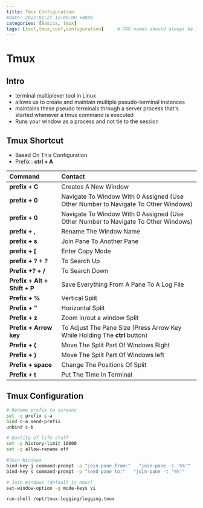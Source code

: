 ```yaml
---
title: Tmux Configuration   
#date: 2022:01:27 12:00:00 +0800
categories: [Basics, tmux]
tags: [tool,tmux,conf,configuration]     # TAG names should always be lowercase
---
```

# Tmux

## Intro
- terminal multiplexer tool in Linux
- allows us to create and maintain multiple pseudo-terminal instances
- maintains these pseudo terminals through a server process that's started whenever a tmux command is executed
- Runs your window as a process and not tie to the session
  
## Tmux Shortcut
- Based On This Configuration
- Prefix : **ctrl + A**

| Command                      | Contact          |
|:-----------------------------|:-----------------|
|**prefix + C**           | Creates A New Window     |
|**prefix + 0** |Navigate To Window With 0 Assigned (Use Other Number to Navigate To Other Windows)|
|**prefix + 0** | Navigate To Window With 0 Assigned (Use Other Number to Navigate To Other Windows)|
|**prefix + ,** | Rename The Window Name|
|**prefix + s** | Join Pane To Another Pane|
|**prefix + [** | Enter Copy Mode|
|**prefix + ? + ?** | To Search Up|
|**Prefix +? + /** | To Search Down|
|**Prefix + Alt + Shift + P** | Save Everything From A Pane To A Log File|
|**Prefix + %** | Vertical Split|
|**Prefix + "** | Horizontal Split|
|**Prefix + z** | Zoom in/out a window Split|
|**Prefix + Arrow key** | To Adjust The Pane Size (Press Arrow Key While Holding The **ctrl** button)|
|**Prefix + {** | Move The Split Part Of Windows Right|
|**Prefix + }** | Move The Split Part Of Windows left|
|**Prefix + space** | Change The Positions Of Split|
|**Prefix + t** | Put The Time In Terminal|

## Tmux Configuration

```bash
# Rename prefix to screens
set -g prefix c-a
bind c-a send-prefix
unbind c-b

# Quality of life stuff
set -g history-limit 10000
set -g allow-rename off

#Join Windows
bind-key j command-prompt -p "join pane from:"   "join-pane -s '%%'"
bind-key s command-prompt -p "send pane to:"   "join-pane -t '%%'"

# Join Windows (default is emac)
set-window-option -g mode-keys vi

run-shell /opt/tmux-logging/logging.tmux
```



